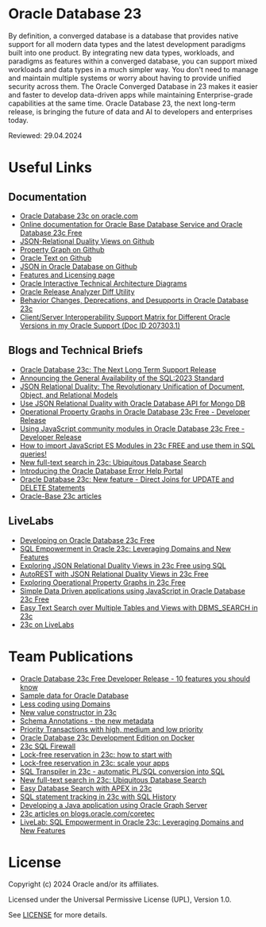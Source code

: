 # Oracle Database 23

By definition, a converged database is a database that provides native support for all modern data types and the latest development paradigms built into one product. By integrating new data types, workloads, and paradigms as features within a converged database, you can support mixed workloads and data types in a much simpler way. You don't need to manage and maintain multiple systems or worry about having to provide unified security across them. The Oracle Converged Database in 23 makes it easier and faster to develop data-driven apps while maintaining Enterprise-grade capabilities at the same time. Oracle Database 23, the next long-term release, is bringing the future of data and AI to developers and enterprises today. 

Reviewed: 29.04.2024
 
# Useful Links  
 
## Documentation

- [Oracle Database 23c on oracle.com](https://www.oracle.com/de/database/23c/)
- [Online documentation for Oracle Base Database Service and Oracle Database 23c Free](https://docs.oracle.com/en/database/oracle/oracle-database/23/index.html)
- [JSON-Relational Duality Views on Github](https://github.com/oracle-devrel/technology-engineering/tree/main/data-platform/core-converged-db/database-23c/json-relational-duality-views)
- [Property Graph on Github](https://github.com/oracle-devrel/technology-engineering/tree/main/data-platform/core-converged-db/property-graph)
- [Oracle Text on Github](https://github.com/oracle-devrel/technology-engineering/tree/main/data-platform/core-converged-db/oracle-text)
- [JSON in Oracle Database on Github](https://github.com/oracle-devrel/technology-engineering/tree/main/data-platform/core-converged-db/db-json)
- [Features and Licensing page](https://apex.oracle.com/database-features/)
- [Oracle Interactive Technical Architecture Diagrams](https://docs.oracle.com/en/database/oracle/oracle-database/23/aliad/iad_home.html)
- [Oracle Release Analyzer Diff Utility](https://oradiff.oracle.com/ords/r/oradiff/oradiff/home?session=226168768557352)
- [Behavior Changes, Deprecations, and Desupports in Oracle Database 23c](https://docs.oracle.com/en/database/oracle/oracle-database/23/upgrd/oracle-database-changes-deprecations-desupports.html#GUID-2C4FCA8B-2617-49B9-89BD-A13A2BE42DCC)
- [Client/Server Interoperability Support Matrix for Different Oracle Versions in my Oracle Support (Doc ID 207303.1)](https://support.oracle.com/epmos/faces/DocumentDisplay?_afrLoop=466448281697580&id=207303.1&_afrWindowMode=0&_adf.ctrl-state=nbfmqzpug_4)

## Blogs and Technical Briefs
  
- [Oracle Database 23c: The Next Long Term Support Release](https://blogs.oracle.com/database/post/oracle-database-23c-the-next-long-term-support-release)
- [Announcing the General Availability of the SQL:2023 Standard](https://blogs.oracle.com/sql/post/general-availability-of-the-sql2023-standard)
- [JSON Relational Duality: The Revolutionary Unification of Document, Object, and Relational Models](https://blogs.oracle.com/database/post/json-relational-duality-app-dev)
- [Use JSON Relational Duality with Oracle Database API for Mongo DB](https://blogs.oracle.com/datawarehousing/post/use-json-relational-duality-with-oracle-database-api-for-mongo-db)
- [Operational Property Graphs in Oracle Database 23c Free - Developer Release](https://blogs.oracle.com/database/post/operational-property-graphs-in-oracle-database-23c-free-developer-release)
- [Using JavaScript community modules in Oracle Database 23c Free - Developer Release](https://blogs.oracle.com/developers/post/using-javascript-community-modules-in-oracle-database-23c-free-developer-release)
- [How to import JavaScript ES Modules in 23c FREE and use them in SQL queries!](https://blogs.oracle.com/developers/post/how-to-import-javascript-es-modules-in-23c-free-and-use-them-in-sql-queries)
- [New full-text search in 23c: Ubiquitous Database Search](https://blogs.oracle.com/coretec/post/ubiquitous-database-search-in-23c)
- [Introducing the Oracle Database Error Help Portal](https://blogs.oracle.com/database/post/error-help-portal)
- [Oracle Database 23c: New feature - Direct Joins for UPDATE and DELETE Statements](https://blogs.oracle.com/database/post/oracle-database-23c-new-feature-direct-joins-for-update-and-delete-statements)
- [Oracle-Base 23c articles](https://oracle-base.com/articles/23c/articles-23c#google_vignette)

## LiveLabs
  
- [Developing on Oracle Database 23c Free](https://apexapps.oracle.com/pls/apex/r/dbpm/livelabs/view-workshop?wid=3833&clear=RR,180&session=103715142172477)
- [SQL Empowerment in Oracle 23c: Leveraging Domains and New Features](https://apexapps.oracle.com/pls/apex/r/dbpm/livelabs/view-workshop?wid=3835&clear=RR,180&session=103715142172477)
- [Exploring JSON Relational Duality Views in 23c Free using SQL](https://apexapps.oracle.com/pls/apex/r/dbpm/livelabs/view-workshop?wid=3638&clear=RR,180&session=103715142172477)
- [AutoREST with JSON Relational Duality Views in 23c Free](https://apexapps.oracle.com/pls/apex/r/dbpm/livelabs/view-workshop?wid=3634&clear=RR,180&session=103715142172477)
- [Exploring Operational Property Graphs in 23c Free](https://apexapps.oracle.com/pls/apex/r/dbpm/livelabs/view-workshop?wid=3659&clear=RR,180&session=103715142172477)
- [Simple Data Driven applications using JavaScript in Oracle Database 23c Free](https://apexapps.oracle.com/pls/apex/r/dbpm/livelabs/view-workshop?wid=3696&clear=RR,180&session=103715142172477)
- [Easy Text Search over Multiple Tables and Views with DBMS_SEARCH in 23c](https://apexapps.oracle.com/pls/apex/r/dbpm/livelabs/view-workshop?wid=3721&clear=RR,180&session=103715142172477)
- [23c on LiveLabs](https://apexapps.oracle.com/pls/apex/f?p=133:100:103715142172477::::SEARCH:23c) 

# Team Publications 

- [Oracle Database 23c Free Developer Release - 10 features you should know](https://blogs.oracle.com/coretec/post/oracle-database-23c-free-developer-sql)
- [Sample data for Oracle Database](https://blogs.oracle.com/coretec/post/sample-data-for-oracle-database)
- [Less coding using Domains](https://blogs.oracle.com/coretec/post/less-coding-with-sql-domains-in-23c)
- [New value constructor in 23c](https://blogs.oracle.com/coretec/post/new-value-constructor-in-23c)
- [Schema Annotations - the new metadata](https://blogs.oracle.com/coretec/post/annotations-the-new-metadata-in-23c)
- [Priority Transactions with high, medium and low priority](https://blogs.oracle.com/coretec/post/automatic-transaction-rollback-in-23c)
- [Oracle Database 23c Development Edition on Docker](https://blogs.oracle.com/coretec/post/oracle-database-23c-development-edition-on-docker)
- [23c SQL Firewall](https://blogs.oracle.com/coretec/post/oracle-database-23c-development-edition-on-docker)
- [Lock-free reservation in 23c: how to start with](https://blogs.oracle.com/coretec/post/lock-free-reservation-in-23c)
- [Lock-free reservation in 23c: scale your apps](https://blogs.oracle.com/coretec/post/lock-free-reservation-in-23c)
- [SQL Transpiler in 23c - automatic PL/SQL conversion into SQL](https://blogs.oracle.com/coretec/post/sql-transpiler-in-23c)
- [New full-text search in 23c: Ubiquitous Database Search](https://blogs.oracle.com/coretec/post/sql-transpiler-in-23c)
- [Easy Database Search with APEX in 23c](https://blogs.oracle.com/coretec/post/easy-database-search-with-apex-in-23c)
- [SQL statement tracking in 23c with SQL History](https://blogs.oracle.com/coretec/post/easy-sql-statement-tracking-in23c)
- [Developing a Java application using Oracle Graph Server](https://blogs.oracle.com/coretec/post/developing-a-java-application-working-on-top-of-oracle-property-graph-server)
- [23c articles on blogs.oracle.com/coretec](https://blogs.oracle.com/coretec/category/crt-23c)
- [LiveLab: SQL Empowerment in Oracle 23c: Leveraging Domains and New Features](https://apexapps.oracle.com/pls/apex/r/dbpm/livelabs/view-workshop?wid=3835&clear=RR,180&session=103715142172477)
 
# License

Copyright (c) 2024 Oracle and/or its affiliates.

Licensed under the Universal Permissive License (UPL), Version 1.0.

See [LICENSE](https://github.com/oracle-devrel/technology-engineering/blob/main/LICENSE) for more details.
